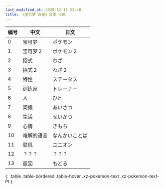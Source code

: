 ```yaml
---
last_modified_at: 2020-12-15 22:48
title: 《宝可梦 白金》文本 430
---
```

| 编号 | 中文 | 日文 |
| ---- | ---- | ---- |
| 0 | 宝可梦 | ポケモン |
| 1 | 宝可梦２ | ポケモン２ |
| 2 | 招式 | わざ |
| 3 | 招式２ | わざ２ |
| 4 | 特性 | ステ－タス |
| 5 | 训练家 | トレ－ナ－ |
| 6 | 人 | ひと |
| 7 | 问候 | あいさつ |
| 8 | 生活 | せいかつ |
| 9 | 心情 | きもち |
| 10 | 难解的语言 | なんかいことば |
| 11 | 联机 | ユニオン |
| 12 | ？？？ | ？？？ |
| 13 | 返回 | もどる |
{: .table .table-bordered .table-hover .xz-pokemon-text .xz-pokemon-text-Pt }